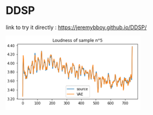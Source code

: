 # DDSP

link to try it directly : 
https://jeremybboy.github.io/DDSP/

     

![dddd ](Images/loudness_5.png "Loudness Source et Loudness Reconstruite du sample 5")

